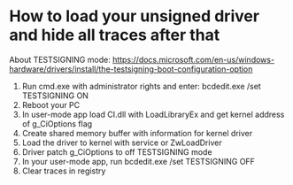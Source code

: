 # How to load your unsigned driver and hide all traces after that

About TESTSIGNING mode: https://docs.microsoft.com/en-us/windows-hardware/drivers/install/the-testsigning-boot-configuration-option


1) Run cmd.exe with administrator rights and enter: bcdedit.exe /set TESTSIGNING ON
2) Reboot your PC
3) In user-mode app load CI.dll with LoadLibraryEx and get kernel address of g_CiOptions flag
4) Create shared memory buffer with information for kernel driver
5) Load the driver to kernel with service or ZwLoadDriver
6) Driver patch g_CiOptions to off TESTSIGNING mode
7) In your user-mode app, run bcdedit.exe /set TESTSIGNING OFF
8) Clear traces in registry

